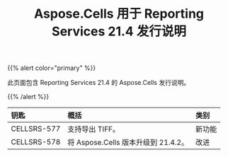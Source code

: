 ﻿---
title: Aspose.Cells 用于 Reporting Services 21.4 发行说明
type: docs
weight: 17
url: /zh/reportingservices/aspose-cells-for-reporting-services-21-4-release-notes/
---
{{% alert color="primary" %}} 

此页面包含 Reporting Services 21.4 的 Aspose.Cells 发行说明。

{{% /alert %}} 

|**钥匙**|**概括**|**类别**|
|:- |:- |:- |
|CELLSRS-577|支持导出 TIFF。|新功能|
|CELLSRS-578|将 Aspose.Cells 版本升级到 21.4.2。|改进|



